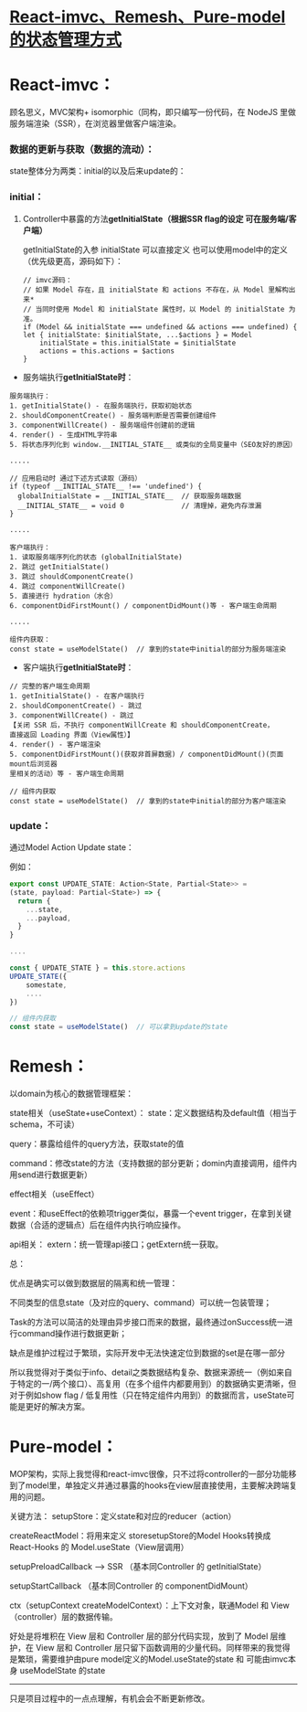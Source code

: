 # [React-imvc、Remesh、Pure-model的状态管理方式](https://github.com/silver-blinder/GitBlog/issues/4)

# **React-imvc：**

顾名思义，MVC架构+ isomorphic（同构，即只编写一份代码，在 NodeJS 里做服务端渲染（SSR），在浏览器里做客户端渲染。

### 数据的更新与获取（数据的流动）：

state整体分为两类：initial的以及后来update的：

### initial：

1. Controller中暴露的方法**getInitialState（根据SSR flag的设定 可在服务端/客户端）**
    
    getInitialState的入参 initialState 可以直接定义 也可以使用model中的定义（优先级更高，源码如下）：
    
    ```
    // imvc源码：
    // 如果 Model 存在，且 initialState 和 actions 不存在，从 Model 里解构出来*
    // 当同时使用 Model 和 initialState 属性时，以 Model 的 initialState 为准。
    if (Model && initialState === undefined && actions === undefined) {
    let { initialState: $initialState, ...$actions } = Model
    	initialState = this.initialState = $initialState
    	actions = this.actions = $actions
    }
    ```
    
- 服务端执行**getInitialState时**：

```
服务端执行：
1. getInitialState() - 在服务端执行，获取初始状态
2. shouldComponentCreate() - 服务端判断是否需要创建组件
3. componentWillCreate() - 服务端组件创建前的逻辑
4. render() - 生成HTML字符串
5. 将状态序列化到 window.__INITIAL_STATE__ 或类似的全局变量中（SEO友好的原因）

.....

// 应用启动时 通过下述方式读取（源码）
if (typeof __INITIAL_STATE__ !== 'undefined') {
  globalInitialState = __INITIAL_STATE__  // 获取服务端数据
  __INITIAL_STATE__ = void 0              // 清理掉，避免内存泄漏
}

.....

客户端执行：
1. 读取服务端序列化的状态 (globalInitialState)
2. 跳过 getInitialState()
3. 跳过 shouldComponentCreate() 
4. 跳过 componentWillCreate()
5. 直接进行 hydration（水合）
6. componentDidFirstMount() / componentDidMount()等 - 客户端生命周期

.....

组件内获取：
const state = useModelState()  // 拿到的state中initial的部分为服务端渲染
```

- 客户端执行**getInitialState时**：

```tsx
// 完整的客户端生命周期
1. getInitialState() - 在客户端执行
2. shouldComponentCreate() - 跳过
3. componentWillCreate() - 跳过
【关闭 SSR 后，不执行 componentWillCreate 和 shouldComponentCreate，
直接返回 Loading 界面（View属性）】
4. render() - 客户端渲染
5. componentDidFirstMount()(获取非首屏数据) / componentDidMount()(页面mount后浏览器
里相关的活动）等 - 客户端生命周期

// 组件内获取
const state = useModelState()  // 拿到的state中initial的部分为客户端渲染
```

### update：

通过Model Action Update state：

例如：

```jsx
export const UPDATE_STATE: Action<State, Partial<State>> = 
(state, payload: Partial<State>) => {
  return {
    ...state,
    ...payload,
  }
}

....

const { UPDATE_STATE } = this.store.actions
UPDATE_STATE({
	somestate,
	....
})

// 组件内获取
const state = useModelState()  // 可以拿到update的state

```

# Remesh：

以domain为核心的数据管理框架：

state相关（useState+useContext）：
state：定义数据结构及default值（相当于schema，不可读）

query：暴露给组件的query方法，获取state的值

command：修改state的方法（支持数据的部分更新；domin内直接调用，组件内用send进行数据更新）

effect相关（useEffect）

event：和useEffect的依赖项trigger类似，暴露一个event trigger，在拿到关键数据（合适的逻辑点）后在组件内执行响应操作。

api相关：
extern：统一管理api接口；getExtern统一获取。

总：

优点是确实可以做到数据层的隔离和统一管理：

不同类型的信息state（及对应的query、command）可以统一包装管理；

Task的方法可以简洁的处理由异步接口而来的数据，最终通过onSuccess统一进行command操作进行数据更新；

缺点是维护过程过于繁琐，实际开发中无法快速定位到数据的set是在哪一部分

所以我觉得对于类似于info、detail之类数据结构复杂、数据来源统一（例如来自于特定的一/两个接口）、高复用（在多个组件内都要用到）的数据确实更清晰，但对于例如show flag / 低复用性（只在特定组件内用到）的数据而言，useState可能是更好的解决方案。

# Pure-model：

MOP架构，实际上我觉得和react-imvc很像，只不过将controller的一部分功能移到了model里，单独定义并通过暴露的hooks在view层直接使用，主要解决跨端复用的问题。

关键方法：
setupStore：定义state和对应的reducer（action）

createReactModel：将用来定义 storesetupStore的Model Hooks转换成 React-Hooks 的 Model.useState（View层调用）

setupPreloadCallback —> SSR （基本同Controller 的 getInitialState）

setupStartCallback  （基本同Controller 的 componentDidMount）

ctx（setupContext createModelContext）：上下文对象，联通Model 和 View（controller）层的数据传输。

好处是将堆积在 View 层和 Controller 层的部分代码实现，放到了 Model 层维护，在 View 层和 Controller 层只留下函数调用的少量代码。同样带来的我觉得是繁琐，需要维护由pure model定义的Model.useState的state 和 可能由imvc本身 useModelState 的state

---

只是项目过程中的一点点理解，有机会会不断更新修改。